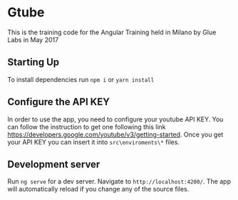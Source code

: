# Gtube
This is the training code for the Angular Training  held in Milano by Glue Labs in May 2017

## Starting Up

To install dependencies run `npm i` or `yarn install`

## Configure the API KEY

In order to use the app, you need to configure your youtube API KEY. You can follow the instruction to get one following this link https://developers.google.com/youtube/v3/getting-started.
Once you get your API KEY you can insert it into `src\enviroments\*` files.

## Development server

Run `ng serve` for a dev server. Navigate to `http://localhost:4200/`. The app will automatically reload if you change any of the source files.
